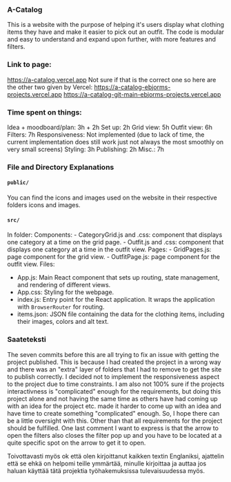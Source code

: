 ### A-Catalog
This is a website with the purpose of helping it's users display what clothing items they have and make it easier to pick out an outfit. 
The code is modular and easy to understand and expand upon further, with more features and filters.

### Link to page:
https://a-catalog.vercel.app
Not sure if that is the correct one so here are the other two given by Vercel:
https://a-catalog-ebjorms-projects.vercel.app
https://a-catalog-git-main-ebjorms-projects.vercel.app

### Time spent on things:
Idea + moodboard/plan: 3h + 2h
Set up: 2h
Grid view: 5h
Outfit view: 6h
Filters: 7h
Responsiveness: Not implemented (due to lack of time, the current implementation does still work just not always the most smoothly on very small screens)
Styling: 3h
Publishing: 2h
Misc.: 7h

### File and Directory Explanations

#### `public/`
You can find the icons and images used on the website in their respective folders icons and images.


#### `src/`
In folder:
 Components:
    - CategoryGrid.js and .css: component that displays one category at a time on the grid page.
    - Outfit.js and .css: component that displays one category at a time in the outfit view.
Pages:
    - GridPages.js: page component for the grid view.
    - OutfitPage.js: page component for the outfit view.
Files:
- App.js: Main React component that sets up routing, state management, and rendering of different views.
- App.css: Styling for the webpage.
- index.js: Entry point for the React application. It wraps the application with `BrowserRouter` for routing.
- items.json: JSON file containing the data for the clothing items, including their images, colors and alt text.

### Saateteksti
The seven commits before this are all trying to fix an issue with getting the project published. This is because I had created the project in a wrong way and there was an "extra" layer of folders that I had to remove to get the site to publish correctly. 
I decided not to implement the responsiveness aspect to the project due to time constraints. I am also not 100% sure if the projects interactivness is "complicated" enough for the requirements, but doing this project alone and not having the same time as others have had coming up with an idea for the project etc. made it harder to come up with an idea and have time to create something "complicated" enough. So, I hope there can be a little oversight with this. Other than that all requirements for the project should be fulfilled.
One last comment I want to express is that the arrow to open the filters also closes the filter pop up and you have to be located at a quite specific spot on the arrow to get it to open.

Toivottavasti myös ok että olen kirjoittanut kaikken textin Englaniksi, ajattelin että se ehkä on helpomi teille ymmärtää, minulle kirjoittaa ja auttaa jos haluan käyttää tätä projektia työhakemuksissa tulevaisuudessa myös. 
